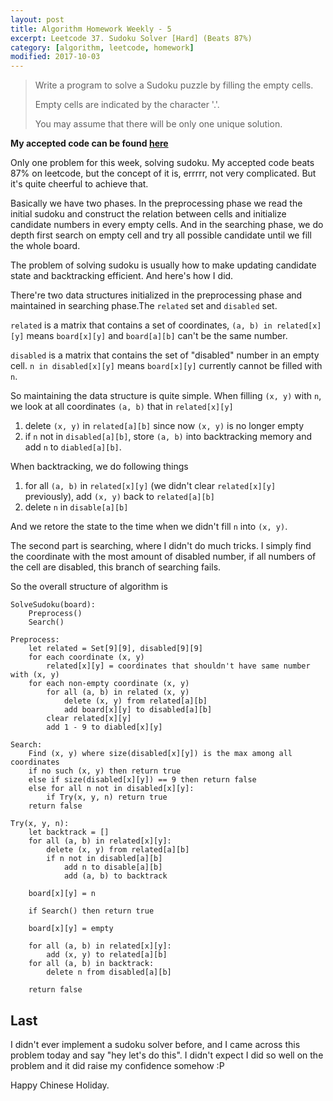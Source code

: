 ```yaml
---
layout: post
title: Algorithm Homework Weekly - 5
excerpt: Leetcode 37. Sudoku Solver [Hard] (Beats 87%)
category: [algorithm, leetcode, homework]
modified: 2017-10-03
---
```


> Write a program to solve a Sudoku puzzle by filling the empty cells.
>
> Empty cells are indicated by the character '.'.
>
> You may assume that there will be only one unique solution.

**My accepted code can be found [here](https://github.com/VinaLx/oj/blob/master/leetcode/37.h)**

Only one problem for this week, solving sudoku. My accepted code beats 87% on leetcode, but the concept of it is, errrrr, not very complicated. But it's quite cheerful to achieve that.

Basically we have two phases. In the preprocessing phase we read the initial sudoku and construct the relation between cells and initialize candidate numbers in every empty cells. And in the searching phase, we do depth first search on empty cell and try all possible candidate until we fill the whole board.

The problem of solving sudoku is usually how to make updating candidate state and backtracking efficient. And here's how I did.

There're two data structures initialized in the preprocessing phase and maintained in searching phase.The `related` set and `disabled` set.

`related` is a matrix that contains a set of coordinates, `(a, b) in related[x][y]` means `board[x][y]` and `board[a][b]` can't be the same number.

`disabled` is a matrix that contains the set of "disabled" number in an empty cell. `n in disabled[x][y]` means `board[x][y]` currently cannot be filled with `n`.

So maintaining the data structure is quite simple. When filling `(x, y)` with `n`, we look at all coordinates `(a, b)` that in `related[x][y]`
1. delete `(x, y)` in `related[a][b]` since now `(x, y)` is no longer empty
2. if `n` not in `disabled[a][b]`, store `(a, b)` into backtracking memory and add `n` to `diabled[a][b]`.

When backtracking, we do following things
1. for all `(a, b)` in `related[x][y]` (we didn't clear `related[x][y]` previously), add `(x, y)` back to `related[a][b]`
2. delete `n` in `disable[a][b]`

And we retore the state to the time when we didn't fill `n` into `(x, y)`.

The second part is searching, where I didn't do much tricks. I simply find the coordinate with the most amount of disabled number, if all numbers of the cell are disabled, this branch of searching fails.

So the overall structure of algorithm is

~~~
SolveSudoku(board):
    Preprocess()
    Search()

Preprocess:
    let related = Set[9][9], disabled[9][9]
    for each coordinate (x, y)
        related[x][y] = coordinates that shouldn't have same number with (x, y)
    for each non-empty coordinate (x, y)
        for all (a, b) in related (x, y)
            delete (x, y) from related[a][b]
            add board[x][y] to disabled[a][b]
        clear related[x][y]
        add 1 - 9 to diabled[x][y]

Search:
    Find (x, y) where size(disabled[x][y]) is the max among all coordinates
    if no such (x, y) then return true
    else if size(disabled[x][y]) == 9 then return false
    else for all n not in disabled[x][y]:
        if Try(x, y, n) return true
    return false

Try(x, y, n):
    let backtrack = []
    for all (a, b) in related[x][y]:
        delete (x, y) from related[a][b]
        if n not in disabled[a][b]
            add n to disable[a][b]
            add (a, b) to backtrack

    board[x][y] = n

    if Search() then return true

    board[x][y] = empty

    for all (a, b) in related[x][y]:
        add (x, y) to related[a][b]
    for all (a, b) in backtrack:
        delete n from disabled[a][b]

    return false
~~~

## Last

I didn't ever implement a sudoku solver before, and I came across this problem today and say "hey let's do this". I didn't expect I did so well on the problem and it did raise my confidence somehow :P

Happy Chinese Holiday.